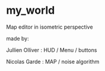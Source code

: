 # my_world

Map editor in isometric perspective

made by:

Jullien Olliver : HUD / Menu / buttons

Nicolas Garde : MAP / noise algorithm
